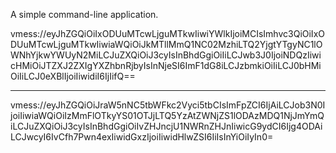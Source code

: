 A simple command-line application.


vmess://eyJhZGQiOiIxODUuMTcwLjguMTkwIiwiYWlkIjoiMCIsImhvc3QiOiIxODUuMTcwLjguMTkwIiwiaWQiOiJkMTllMmQ1NC02MzhiLTQ2YjgtYTgyNC1lOWNhYjkwYWUyN2MiLCJuZXQiOiJ3cyIsInBhdGgiOiIiLCJwb3J0IjoiNDQzIiwicHMiOiJTZXJ2ZXIgYXZhbnRjbyIsInNjeSI6ImF1dG8iLCJzbmkiOiIiLCJ0bHMiOiIiLCJ0eXBlIjoiIiwidiI6IjIifQ==





__________________________________________________________________________________________________________________________________________________________



vmess://eyJhZGQiOiJraW5nNC5tbWFkc2Vyci5tbCIsImFpZCI6IjAiLCJob3N0IjoiIiwiaWQiOiIzMmFlOTkyYS01OTJjLTQ5YzAtZWNjZS1lODAzMDQ1NjJmYmQiLCJuZXQiOiJ3cyIsInBhdGgiOiIvZHJncjU1NWRnZHJnIiwicG9ydCI6Ijg4ODAiLCJwcyI6IvCfh7Pwn4exIiwidGxzIjoiIiwidHlwZSI6IiIsInYiOiIyIn0=
